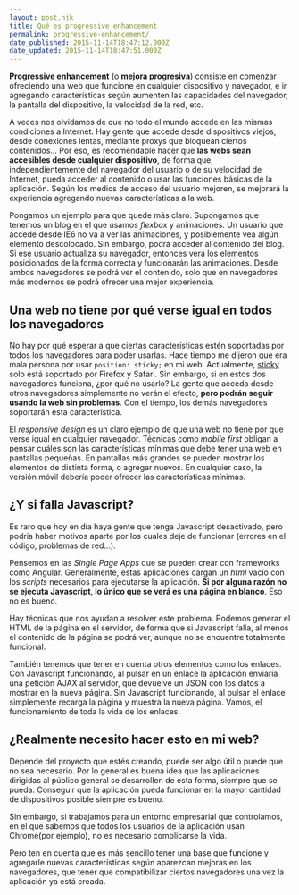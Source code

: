 ```yaml
---
layout: post.njk
title: Qué es progressive enhancement
permalink: progressive-enhancement/
date_published: 2015-11-14T18:47:12.000Z
date_updated: 2015-11-14T18:47:51.000Z
---
```


**Progressive enhancement** (o **mejora progresiva**) consiste en comenzar ofreciendo una web que funcione en cualquier dispositivo y navegador, e ir agregando características según aumenten las capacidades del navegador, la pantalla del dispositivo, la velocidad de la red, etc.

A veces nos olvidamos de que no todo el mundo accede en las mismas condiciones a Internet. Hay gente que accede desde dispositivos viejos, desde conexiones lentas, mediante proxys que bloquean ciertos contenidos... Por eso, es recomendable hacer que **las webs sean accesibles desde cualquier dispositivo**, de forma que, independientemente del navegador del usuario o de su velocidad de Internet, pueda acceder al contenido o usar las funciones básicas de la aplicación. Según los medios de acceso del usuario mejoren, se mejorará la experiencia agregando nuevas características a la web.

Pongamos un ejemplo para que quede más claro. Supongamos que tenemos un blog en el que usamos *flexbox* y animaciones. Un usuario que accede desde IE6 no va a ver las animaciones, y posiblemente vea algún elemento descolocado. Sin embargo, podrá acceder al contenido del blog. Si ese usuario actualiza su navegador, entonces verá los elementos posicionados de la forma correcta y funcionarán las animaciones. Desde ambos navegadores se podrá ver el contenido, solo que en navegadores más modernos se podrá ofrecer una mejor experiencia.

## Una web no tiene por qué verse igual en todos los navegadores

No hay por qué esperar a que ciertas características estén soportadas por todos los navegadores para poder usarlas. Hace tiempo me dijeron que era mala persona por usar `position: sticky;` en mi web. Actualmente, [sticky](http://caniuse.com/#search=sticky) solo está soportado por Firefox y Safari. Sin embargo, si en estos dos navegadores funciona, ¿por qué no usarlo? La gente que acceda desde otros navegadores simplemente no verán el efecto, **pero podrán seguir usando la web sin problemas**. Con el tiempo, los demás navegadores soportarán esta característica.

El *responsive design* es un claro ejemplo de que una web no tiene por que verse igual en cualquier navegador. Técnicas como *mobile first* obligan a pensar cuáles son las características mínimas que debe tener una web en pantallas pequeñas. En pantallas más grandes se pueden mostrar los elementos de distinta forma, o agregar nuevos. En cualquier caso, la versión móvil debería poder ofrecer las características mínimas.

## ¿Y si falla Javascript?

Es raro que hoy en día haya gente que tenga Javascript desactivado, pero podría haber motivos aparte por los cuales deje de funcionar (errores en el código, problemas de red...).

Pensemos en las *Single Page Apps* que se pueden crear con frameworks como Angular. Generalmente, estas aplicaciones cargan un *html* vacío con los *scripts* necesarios para ejecutarse la aplicación. **Si por alguna razón no se ejecuta Javascript, lo único que se verá es una página en blanco**. Eso no es bueno.

Hay técnicas que nos ayudan a resolver este problema. Podemos generar el HTML de la página en el servidor, de forma que si Javascript falla, al menos el contenido de la página se podrá ver, aunque no se encuentre totalmente funcional.

También tenemos que tener en cuenta otros elementos como los enlaces. Con Javascript funcionando, al pulsar en un enlace la aplicación enviaría una petición AJAX al servidor, que devuelve un JSON con los datos a mostrar en la nueva página. Sin Javascript funcionando, al pulsar el enlace simplemente recarga la página y muestra la nueva página. Vamos, el funcionamiento de toda la vida de los enlaces.

## ¿Realmente necesito hacer esto en mi web?

Depende del proyecto que estés creando, puede ser algo útil o puede que no sea necesario. Por lo general es buena idea que las aplicaciones dirigidas al público general se desarrollen de esta forma, siempre que se pueda. Conseguir que la aplicación pueda funcionar en la mayor cantidad de dispositivos posible siempre es bueno.

Sin embargo, si trabajamos para un entorno empresarial que controlamos, en el que sabemos que todos los usuarios de la aplicación usan Chrome(por ejemplo), no es necesario complicarse la vida.

Pero ten en cuenta que es más sencillo tener una base que funcione y agregarle nuevas características según aparezcan mejoras en los navegadores, que tener que compatibilizar ciertos navegadores una vez la aplicación ya está creada.
